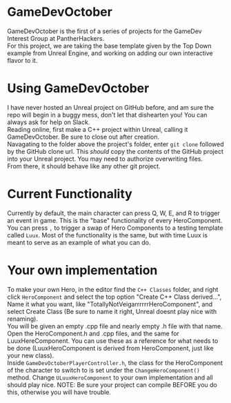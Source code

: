 # GameDevOctober
GameDevOctober is the first of a series of projects for the GameDev Interest Group at PantherHackers.  
For this project, we are taking the base template given by the Top Down example from Unreal Engine, and working on adding our own interactive flavor to it.  

# Using GameDevOctober
I have never hosted an Unreal project on GitHub before, and am sure the repo will begin in a buggy mess, don't let that dishearten you! You can always ask for help on Slack.  
Reading online, first make a C++ project within Unreal, calling it GameDevOctober. Be sure to close out after creation.  
Navagating to the folder above the project's folder, enter `git clone` followed by the GitHub clone url. This _should_ copy the contents of the GitHub project into your Unreal project. You may need to authorize overwriting files.  
From there, it should behave like any other git project.  

# Current Functionality
Currently by default, the main character can press Q, W, E, and R to trigger an event in game. This is the "base" functionality of every HeroComponent.  
You can press `,` to trigger a swap of Hero Components to a testing template called `Luux`. Most of the functionality is the same, but with time Luux is meant to serve as an example of what you can do.  

# Your own implementation
To make your own Hero, in the editor find the `C++ Classes` folder, and right click `HeroComponent` and select the top option "Create C++ Class derived...", Name it what you want, like "TotallyNotVeigarrrrrrHeroComponent", and select Create Class (Be sure to name it right, Unreal doesnt play nice with renaming).  
You will be given an empty .cpp file and nearly empty .h file with that name. Open the HeroComponent.h and .cpp files, and the same for LuuxHereComponent. You can use these as a reference for what needs to be done (LuuxHeroComponent is derived from HeroComponent, just like your new class).  
Inside `GameDevOctoberPlayerController.h`, the class for the HeroComponent of the character to switch to is set under the `ChangeHeroComponent()` method. Change `ULuuxHeroComponent` to your own implementation and all should play nice. NOTE: Be sure your project can compile BEFORE you do this, otherwise you will have trouble.  